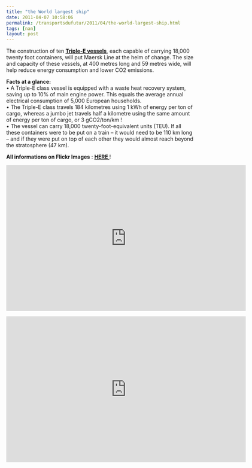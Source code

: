 ```yaml
---
title: "the World largest ship"
date: 2011-04-07 10:58:06
permalink: /transportsdufutur/2011/04/the-world-largest-ship.html
tags: [nan]
layout: post
---
```


<p>The construction of ten <a href="http://worldslargestship.com/" target="_self"><strong>Triple-E vessels</strong></a>, each capable of carrying  18,000 twenty foot containers, will put Maersk Line at the helm of  change. The size and capacity of these vessels, at 400 metres long and  59 metres wide, will help reduce energy consumption and lower CO2  emissions.</p> <p><strong>Facts at a glance:</strong><br /> • A Triple-E class vessel is equipped with a waste heat recovery system,  saving up to 10% of main engine power. This equals the average annual  electrical consumption of 5,000 European households.<br /> • The Triple-E class travels 184 kilometres using 1 kWh of energy per  ton of cargo, whereas a jumbo jet travels half a kilometre using the  same amount of energy per ton of cargo, or 3 gCO2/ton/km !<br /> • The vessel can carry 18,000 twenty-foot-equivalent units (TEU). If all  these containers were to be put on a train – it would need to be 110 km  long – and if they were put on top of each other they would almost  reach beyond the stratosphere (47 km).</p> <p><strong>All informations on Flickr Images</strong> : <a href="http://flic.kr/s/aHsjtDwiZB" target="_blank"><strong>HERE </strong></a>! </p>  <!--more-->   <p><iframe frameborder="0" height="390" src="http://www.youtube.com/embed/fxFs5LpDsQU" title="YouTube video player" width="640"></iframe></p> <p><iframe frameborder="0" height="390" src="http://www.youtube.com/embed/aoZTPjAkTek" title="YouTube video player" width="640"></iframe></p>
